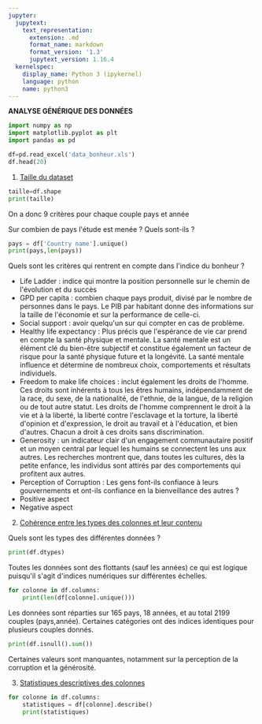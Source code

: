 ```yaml
---
jupyter:
  jupytext:
    text_representation:
      extension: .md
      format_name: markdown
      format_version: '1.3'
      jupytext_version: 1.16.4
  kernelspec:
    display_name: Python 3 (ipykernel)
    language: python
    name: python3
---
```


<!-- #region editable=true slideshow={"slide_type": ""} -->
**ANALYSE GÉNÉRIQUE DES DONNÉES**
<!-- #endregion -->

```python
import numpy as np
import matplotlib.pyplot as plt
import pandas as pd
```

```python
df=pd.read_excel('data_bonheur.xls')
df.head(20)
```

1) <u>Taille du dataset</u>

```python
taille=df.shape
print(taille)
```

On a donc 9 critères pour chaque couple pays et année


Sur combien de pays l'étude est menée ? Quels sont-ils ?

```python
pays = df['Country name'].unique()
print(pays,len(pays))

```

<!-- #region editable=true slideshow={"slide_type": ""} -->
Quels sont les critères qui rentrent en compte dans l'indice du bonheur ?
<!-- #endregion -->

* Life Ladder : indice qui montre la position personnelle sur le chemin de l'évolution et du succès
* GPD per capita : combien chaque pays produit, divisé par le nombre de personnes dans le pays. Le PIB par habitant donne des informations sur la taille de l'économie et sur la performance de celle-ci.
* Social support : avoir quelqu'un sur qui compter en cas de problème.  
* Healthy life expectancy : Plus précis que l'espérance de vie car prend en compte la santé physique et mentale.
La santé mentale est un élément clé du bien-être subjectif et constitue également un facteur de risque pour la santé physique future et la longévité. La santé mentale influence et détermine de nombreux choix, comportements et résultats individuels.
* Freedom to make life choices : inclut également les droits de l'homme. Ces droits sont inhérents à tous les êtres humains, indépendamment de la race, du sexe, de la nationalité, de l'ethnie, de la langue, de la religion ou de tout autre statut. Les droits de l'homme comprennent le droit à la vie et à la liberté, la liberté contre l'esclavage et la torture, la liberté d'opinion et d'expression, le droit au travail et à l'éducation, et bien d'autres. Chacun a droit à ces droits sans discrimination.
* Generosity : un indicateur clair d'un engagement communautaire positif et un moyen central par lequel les humains se connectent les uns aux autres. Les recherches montrent que, dans toutes les cultures, dès la petite enfance, les individus sont attirés par des comportements qui profitent aux autres.
* Perception of Corruption : Les gens font-ils confiance à leurs gouvernements et ont-ils confiance en la bienveillance des autres ?
* Positive aspect
* Negative aspect



2. <u>Cohérence entre les types des colonnes et leur contenu</u>



Quels sont les types des différentes données ?

```python
print(df.dtypes)
```

Toutes les données sont des flottants (sauf les années) ce qui est logique puisqu'il s'agit d'indices numériques sur différentes échelles.

```python
for colonne in df.columns:
    print(len(df[colonne].unique()))
```

Les données sont réparties sur 165 pays, 18 années, et au total 2199 couples (pays,année). Certaines catégories ont des indices identiques pour plusieurs couples donnés.

```python
print(df.isnull().sum())
```

Certaines valeurs sont manquantes, notamment sur la perception de la corruption et la générosité.


3. <u>Statistiques descriptives des colonnes</u>

```python
for colonne in df.columns:
    statistiques = df[colonne].describe()
    print(statistiques)
```

```python

```

